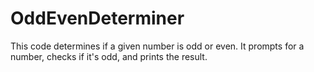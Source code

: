 # OddEvenDeterminer
This code determines if a given number is odd or even. It prompts for a number, checks if it's odd, and prints the result.
